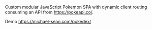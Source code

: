 Custom modular JavaScript Pokemon SPA with dynamic client routing consuming an API from https://pokeapi.co/.

Demo https://michael-sean.com/pokedex/

